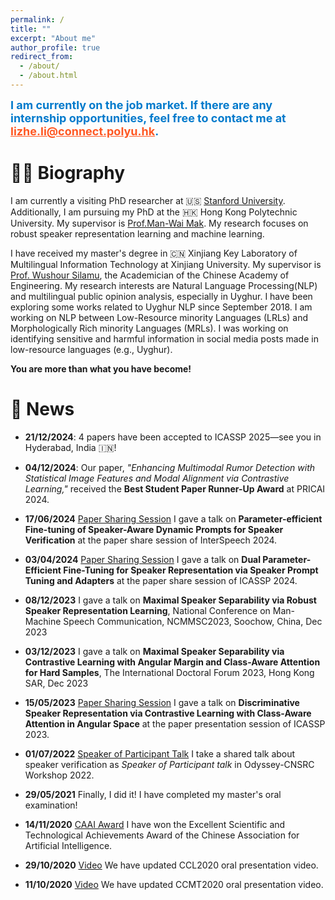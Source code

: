 ```yaml
---
permalink: /
title: ""
excerpt: "About me"
author_profile: true
redirect_from: 
  - /about/
  - /about.html
---
```

<span style="font-size: 18px; color: #007acc; font-weight: bold;">
I am currently on the job market. If there are any internship opportunities, feel free to contact me at 
<a href="mailto:lizhe.li@connect.polyu.hk" style="color: #ff5722;">lizhe.li@connect.polyu.hk</a>.
</span>


👨‍🎓 Biography
======
I am currently a visiting PhD researcher at 🇺🇸 [Stanford University](https://profiles.stanford.edu/332001). Additionally, I am pursuing my PhD at the 🇭🇰 Hong Kong Polytechnic University. My supervisor is [Prof.Man-Wai Mak](http://www.eie.polyu.edu.hk/~mwmak/). My research focuses on robust speaker representation learning and machine learning.

I have received my master's degree in 🇨🇳 Xinjiang Key Laboratory of Multilingual Information Technology at Xinjiang University. My supervisor is [Prof. Wushour Silamu](http://it.xju.edu.cn/info/1142/1361.htm), the Academician of the Chinese Academy of Engineering. My research interests are Natural Language Processing(NLP) and multilingual public opinion analysis, especially in Uyghur. I have been exploring some works related to Uyghur NLP since September 2018. I am working on NLP between Low-Resource minority Languages (LRLs) and Morphologically Rich minority Languages (MRLs). I was working on identifying sensitive and harmful information in social media posts made in low-resource languages (e.g., Uyghur).


**You are more than what you have become!**

📰 News
======
- **21/12/2024**: 4 papers have been accepted to ICASSP 2025—see you in Hyderabad, India 🇮🇳!

- **04/12/2024**: Our paper, *"Enhancing Multimodal Rumor Detection with Statistical Image Features and Modal Alignment via Contrastive Learning,"* received the **Best Student Paper Runner-Up Award** at PRICAI 2024.

- **17/06/2024** [Paper Sharing Session](https://mp.weixin.qq.com/s/1rumaLXfNoLEVM9HZNT3Eg) I gave a talk on **Parameter-efficient Fine-tuning of Speaker-Aware Dynamic Prompts for Speaker Verification** at the paper share session of InterSpeech 2024.

- **03/04/2024** [Paper Sharing Session](https://www.bilibili.com/video/BV17T42127Wd?t=47.1) I gave a talk on **Dual Parameter-Efficient Fine-Tuning for Speaker Representation via Speaker Prompt Tuning and Adapters** at the paper share session of ICASSP 2024.

- **08/12/2023** I gave a talk on **Maximal Speaker Separability via Robust Speaker Representation Learning**, National Conference on Man-Machine Speech Communication, NCMMSC2023, Soochow, China, Dec 2023
 
- **03/12/2023** I gave a talk on **Maximal Speaker Separability via Contrastive Learning with Angular Margin and Class-Aware Attention for Hard Samples**, The International Doctoral Forum 2023, Hong Kong SAR, Dec 2023

- **15/05/2023** [Paper Sharing Session](https://www.bilibili.com/video/BV1y8411S7Qg?t=3.8) I gave a talk on **Discriminative Speaker Representation via Contrastive Learning with Class-Aware Attention in Angular Space** at the paper presentation session of ICASSP 2023.

- **01/07/2022** [Speaker of Participant Talk](https://www.bilibili.com/video/BV18S4y1p7xY?p=8&vd_source=72429a47df312126433e0bb950f77049&t=0.9) I take a shared talk about speaker verification as *Speaker of Participant talk* in Odyssey-CNSRC Workshop 2022.

- **29/05/2021** Finally, I did it! I have completed my master's oral examination!

- **14/11/2020** [CAAI Award](https://mp.weixin.qq.com/s/HgcGxSYnunYZaDQIU7Tjuw) I have won the Excellent Scientific and Technological Achievements Award of the Chinese Association for Artificial Intelligence.

- **29/10/2020** [Video](https://hub.baai.ac.cn/view/3391) We have updated CCL2020 oral presentation video.

- **11/10/2020** [Video](https://www.bilibili.com/video/BV1PD4y197ma?p=6) We have updated CCMT2020 oral presentation video.

<p align="center">
  <a href="https://clustrmaps.com/site/1bnha">
    <img src="https://clustrmaps.com/map_v2.png?cl=ffffff&w=300&t=tt&d=OAgNznmdz5Fw3L7FYL-Pj_2xqMjFZiO76BaC6AWvMzs" style="display:none;" alt="Hidden Visit Tracker">
  </a>
</p>
